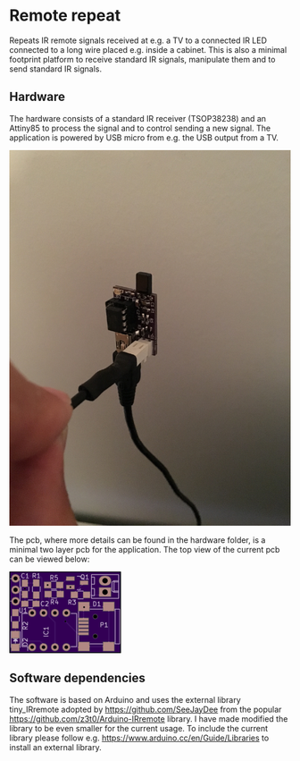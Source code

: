 # Remote repeat
Repeats IR remote signals received at e.g. a TV to a connected IR LED connected to a long wire placed e.g. inside a cabinet. This is also a minimal footprint platform to receive standard IR signals, manipulate them and to send standard IR signals.

## Hardware
The hardware consists of a standard IR receiver (TSOP38238) and an Attiny85 to process the signal and to control sending a new signal. The application is powered by USB micro from e.g. the USB output from a TV.

![alt tag](https://github.com/mik4el/gadget-remote-repeat/blob/master/remote_repeat_20160908_2.JPG)

The pcb, where more details can be found in the hardware folder, is a minimal two layer pcb for the application. The top view of the current pcb can be viewed below:

![alt tag](https://github.com/mik4el/gadget-remote-repeat/blob/master/gadget-remote-repeat-hardware/pcb_top.png)

## Software dependencies
The software is based on Arduino and uses the external library tiny_IRremote adopted by https://github.com/SeeJayDee from the popular https://github.com/z3t0/Arduino-IRremote library. I have made modified the library to be even smaller for the current usage. To include the current library please follow e.g. https://www.arduino.cc/en/Guide/Libraries to install an external library.
